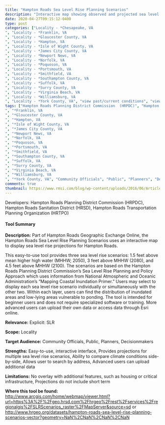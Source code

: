 ```yaml
---
title: "Hampton Roads Sea Level Rise Planning Scenarios"
description: "Interactive map showing observed and projected sea level rise for scenarios of 1.5 feet (years 2018-2050), 3 feet (years 2050-2080), and 4.5 feet (years 2080-2100) above current MHHW."
date: 2020-04-27T09:15:12-0400
type: post
categories: ["Locality - *Chesapeake, VA", "Locality - *Franklin, VA", "Locality - *Gloucester County, VA", "Locality - *Hampton, VA", "Locality - *Isle of Wight County, VA", "Locality - *James City County, VA", "Locality - *Newport News, VA", "Locality - *Norfolk, VA", "Locality - *Poquoson, VA", "Locality - *Portsmouth, VA", "Locality - *Smithfield, VA", "Locality - *Southampton County, VA", "Locality - *Suffolk, VA", "Locality - *Surry County, VA", "Locality - *Virginia Beach, VA", "Locality - *Williamsburg, VA", "Locality - *York County, VA", "view past/current conditions", "view future projections", "mid", "end"]
tags: ["Hampton Roads Planning District Commission  (HRPDC)", "Hampton Roads Sanitation District (HRSD)", "Hampton Roads Transportation Planning Organization (HRTPO)", "*Chesapeake, VA", "*Franklin, VA", "*Gloucester County, VA", "*Hampton, VA", "*Isle of Wight County, VA", "*James City County, VA", "*Newport News, VA", "*Norfolk, VA", "*Poquoson, VA", "*Portsmouth, VA", "*Smithfield, VA", "*Southampton County, VA", "*Suffolk, VA", "*Surry County, VA", "*Virginia Beach, VA", "*Williamsburg, VA", "*York County, VA", "Community Officials", "Public", "Planners", "Decisionmakers"]
comments: true
thumbnail: https://www.rmsi.com/blog/wp-content/uploads/2016/06/Article-04.jpg
---
```

Developers: Hampton Roads Planning District Commission  (HRPDC), Hampton Roads Sanitation District (HRSD), Hampton Roads Transportation Planning Organization (HRTPO)

#### Tool Summary
**Description:** Part of Hampton Roads Geographic Exchange Online, the Hampton Roads Sea Level Rise Planning Scenarios uses an interactive map to display sea level rise projections for Hampton Roads. 

This easy-to-use tool provides three sea level rise scenarios: 1.5 feet above mean higher high water (MHHW; 2050), 3 feet above MHHW (2080), and 4.5 feet above MHHW (2100). The scenarios are based on the Hampton Roads Planning District Commission’s Sea Level Rise Planning and Policy Approach which uses information from National Atmospheric and Oceanic Administration’s “Mapping Coastal Inundation Primer.” Users may select to display each sea level rise scenario individually or simultaneously with the other two. Within each layer, users can find the distribution of inundated areas and low-lying areas vulnerable to ponding. The tool is intended for beginner users and does not require specialized software or training. More advanced users can upload their own data or access data through Esri online.

**Relevance:** Explicit: SLR

**Scope:** Locality

**Target Audience:** Community Officials, Public, Planners, Decisionmakers

**Strengths:** Easy-to-use, interactive interface, Provides projections for multiple sea level rise scenarios, Ability to compare climate conditions side-by-side, Allows user to search by address, Advanced users can upload additional data

**Limitations:** No overlay with additional features, such as housing or critical infrastructure, Projections do not include short term

**Where this tool be found:** http://www.arcgis.com/home/webmap/viewer.html?url=https%3A%2F%2Fgeo.hrsd.com%2Fhrgeo%2Frest%2Fservices%2Fregionalgis%2FSLRScenarios_raster%2FMapServer&source=sd
or http://www.hrgeo.org/datasets/hampton-roads-sea-level-rise-planning-scenarios-vector?geometry=NaN%2CNaN%2CNaN%2CNaN
